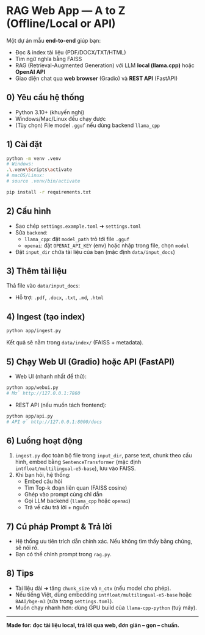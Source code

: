 # RAG Web App — A to Z (Offline/Local or API)

Một dự án mẫu **end-to-end** giúp bạn:
- Đọc & index tài liệu (PDF/DOCX/TXT/HTML)
- Tìm ngữ nghĩa bằng FAISS
- RAG (Retrieval-Augmented Generation) với LLM **local (llama.cpp)** hoặc **OpenAI API**
- Giao diện chat qua **web browser** (Gradio) và **REST API** (FastAPI)

## 0) Yêu cầu hệ thống
- Python 3.10+ (khuyến nghị)
- Windows/Mac/Linux đều chạy được
- (Tùy chọn) File model `.gguf` nếu dùng backend `llama_cpp`

## 1) Cài đặt
```bash
python -m venv .venv
# Windows:
.\.venv\Scripts\activate
# macOS/Linux:
# source .venv/bin/activate

pip install -r requirements.txt
```

## 2) Cấu hình
- Sao chép `settings.example.toml` ➜ `settings.toml`
- Sửa `backend`:
  - `llama_cpp`: đặt `model_path` trỏ tới file `.gguf`
  - `openai`: đặt `OPENAI_API_KEY` (env) hoặc nhập trong file, chọn `model`
- Đặt `input_dir` chứa tài liệu của bạn (mặc định `data/input_docs`)

## 3) Thêm tài liệu
Thả file vào `data/input_docs`:
- Hỗ trợ: `.pdf`, `.docx`, `.txt`, `.md`, `.html`

## 4) Ingest (tạo index)
```bash
python app/ingest.py
```
Kết quả sẽ nằm trong `data/index/` (FAISS + metadata).

## 5) Chạy Web UI (Gradio) hoặc API (FastAPI)
- Web UI (nhanh nhất để thử):
```bash
python app/webui.py
# Mở http://127.0.0.1:7860
```
- REST API (nếu muốn tách frontend):
```bash
python app/api.py
# API ở http://127.0.0.1:8000/docs
```

## 6) Luồng hoạt động
1. `ingest.py` đọc toàn bộ file trong `input_dir`, parse text, chunk theo cấu hình, embed bằng `SentenceTransformer` (mặc định `intfloat/multilingual-e5-base`), lưu vào FAISS.
2. Khi bạn hỏi, hệ thống:
   - Embed câu hỏi
   - Tìm Top-k đoạn liên quan (FAISS cosine)
   - Ghép vào prompt cùng chỉ dẫn
   - Gọi LLM backend (`llama_cpp` hoặc `openai`)
   - Trả về câu trả lời + nguồn

## 7) Cú pháp Prompt & Trả lời
- Hệ thống ưu tiên trích dẫn chính xác. Nếu không tìm thấy bằng chứng, sẽ nói rõ.
- Bạn có thể chỉnh prompt trong `rag.py`.

## 8) Tips
- Tài liệu dài ➜ tăng `chunk_size` và `n_ctx` (nếu model cho phép).
- Nếu tiếng Việt, dùng embedding `intfloat/multilingual-e5-base` hoặc `BAAI/bge-m3` (sửa trong `settings.toml`).
- Muốn chạy nhanh hơn: dùng GPU build của `llama-cpp-python` (tuỳ máy).

---

**Made for: đọc tài liệu local, trả lời qua web, đơn giản – gọn – chuẩn.**
